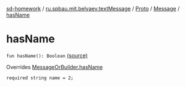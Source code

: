 [sd-homework](../../../index.md) / [ru.spbau.mit.belyaev.textMessage](../../index.md) / [Proto](../index.md) / [Message](index.md) / [hasName](.)

# hasName

`fun hasName(): Boolean` [(source)](https://github.com/StasBel/sd-homework/blob/InstantMessenger/src/main/kotlin/ru/spbau/mit/belyaev/textMessage/Proto.java#L181)

Overrides [MessageOrBuilder.hasName](../-textMessage-or-builder/has-name.md)

`required string name = 2;`


